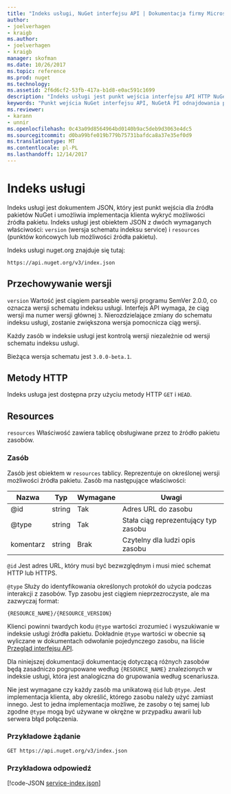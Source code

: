 ```yaml
---
title: "Indeks usługi, NuGet interfejsu API | Dokumentacja firmy Microsoft"
author:
- joelverhagen
- kraigb
ms.author:
- joelverhagen
- kraigb
manager: skofman
ms.date: 10/26/2017
ms.topic: reference
ms.prod: nuget
ms.technology: 
ms.assetid: 2f6d6cf2-53fb-417a-b1d8-e0ac591c1699
description: "Indeks usługi jest punkt wejścia interfejsu API HTTP NuGet i wylicza możliwości serwera."
keywords: "Punkt wejścia NuGet interfejsu API, NuGetA PI odnajdowania punktu końcowego"
ms.reviewer:
- karann
- unnir
ms.openlocfilehash: 0c43a09d8564964bd0140b9ac5deb9d3063e4dc5
ms.sourcegitcommit: d0ba99bfe019b779b75731bafdca8a37e35ef0d9
ms.translationtype: MT
ms.contentlocale: pl-PL
ms.lasthandoff: 12/14/2017
---
```

# <a name="service-index"></a>Indeks usługi

Indeks usługi jest dokumentem JSON, który jest punkt wejścia dla źródła pakietów NuGet i umożliwia implementacja klienta wykryć możliwości źródła pakietu. Indeks usługi jest obiektem JSON z dwóch wymaganych właściwości: `version` (wersja schematu indeksu service) i `resources` (punktów końcowych lub możliwości źródła pakietu).

Indeks usługi nuget.org znajduje się tutaj:
```
https://api.nuget.org/v3/index.json
```

## <a name="versioning"></a>Przechowywanie wersji

`version` Wartość jest ciągiem parseable wersji programu SemVer 2.0.0, co oznacza wersji schematu indeksu usługi.
Interfejs API wymaga, że ciąg wersji ma numer wersji głównej `3`. Nierozdzielające zmiany do schematu indeksu usługi, zostanie zwiększona wersja pomocnicza ciąg wersji.

Każdy zasób w indeksie usługi jest kontrolą wersji niezależnie od wersji schematu indeksu usługi.

Bieżąca wersja schematu jest `3.0.0-beta.1`.

## <a name="http-methods"></a>Metody HTTP

Indeks usługa jest dostępna przy użyciu metody HTTP `GET` i `HEAD`.

## <a name="resources"></a>Resources

`resources` Właściwość zawiera tablicę obsługiwane przez to źródło pakietu zasobów.

### <a name="resource"></a>Zasób

Zasób jest obiektem w `resources` tablicy. Reprezentuje on określonej wersji możliwości źródła pakietu. Zasób ma następujące właściwości:

Nazwa          | Typ   | Wymagane | Uwagi
------------- | ------ | -------- | -----
@id           | string | Tak      | Adres URL do zasobu
@type         | string | Tak      | Stała ciąg reprezentujący typ zasobu
komentarz       | string | Brak       | Czytelny dla ludzi opis zasobu

`@id` Jest adres URL, który musi być bezwzględnym i musi mieć schemat HTTP lub HTTPS.

`@type` Służy do identyfikowania określonych protokół do użycia podczas interakcji z zasobów. Typ zasobu jest ciągiem nieprzezroczyste, ale ma zazwyczaj format:

```
{RESOURCE_NAME}/{RESOURCE_VERSION}
```

Klienci powinni twardych kodu `@type` wartości zrozumieć i wyszukiwanie w indeksie usługi źródła pakietu. Dokładnie `@type` wartości w obecnie są wyliczane w dokumentach odwołanie pojedynczego zasobu, na liście [Przegląd interfejsu API](overview.md#resources-and-schema).

Dla niniejszej dokumentacji dokumentację dotyczącą różnych zasobów będą zasadniczo pogrupowane według `{RESOURCE_NAME}` znalezionych w indeksie usługi, która jest analogiczna do grupowania według scenariusza. 

Nie jest wymagane czy każdy zasób ma unikatową `@id` lub `@type`. Jest implementacja klienta, aby określić, którego zasobu należy użyć zamiast innego. Jest to jedna implementacja możliwe, że zasoby o tej samej lub zgodne `@type` mogą być używane w okrężne w przypadku awarii lub serwera błąd połączenia.

### <a name="sample-request"></a>Przykładowe żądanie

```
GET https://api.nuget.org/v3/index.json
```

### <a name="sample-response"></a>Przykładowa odpowiedź

[!code-JSON [service-index.json](./_data/service-index.json)]
